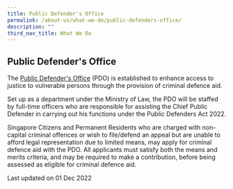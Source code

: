 ```yaml
---
title: Public Defender's Office
permalink: /about-us/what-we-do/public-defenders-office/
description: ""
third_nav_title: What We Do
---
```

Public Defender's Office 
---

The [Public Defender's Office](https://pdo.mlaw.gov.sg/) (PDO) is established to enhance access to justice to vulnerable persons through the provision of criminal defence aid. 

Set up as a department under the Ministry of Law, the PDO will be staffed by full-time officers who are responsible for assisting the Chief Public Defender in carrying out his functions under the Public Defenders Act 2022.

Singapore Citizens and Permanent Residents who are charged with non-capital criminal offences or wish to file/defend an appeal but are unable to afford legal representation due to limited means, may apply for criminal defence aid with the PDO. All applicants must satisfy both the means and merits criteria, and may be required to make a contribution, before being assessed as eligible for criminal defence aid.

<p class="right-side-updated">Last updated on 01 Dec 2022</p>
